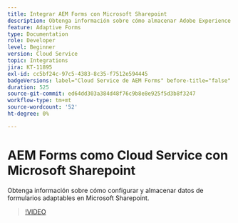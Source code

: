 ```yaml
---
title: Integrar AEM Forms con Microsoft Sharepoint
description: Obtenga información sobre cómo almacenar Adobe Experience Manager Forms como datos de envío de Cloud Service en Microsoft Sharepoint
feature: Adaptive Forms
type: Documentation
role: Developer
level: Beginner
version: Cloud Service
topic: Integrations
jira: KT-11895
exl-id: cc5bf24c-97c5-4383-8c35-f7512e594445
badgeVersions: label="Cloud Service de AEM Forms" before-title="false"
duration: 525
source-git-commit: ed64dd303a384d48f76c9b8e8e925f5d3b8f3247
workflow-type: tm+mt
source-wordcount: '52'
ht-degree: 0%

---
```


# AEM Forms como Cloud Service con Microsoft Sharepoint

Obtenga información sobre cómo configurar y almacenar datos de formularios adaptables en Microsoft Sharepoint.

>[!VIDEO](https://video.tv.adobe.com/v/3415793/?quality=12&learn=on)
